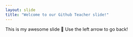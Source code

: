 ```yaml
---
layout: slide
title: "Welcome to our Github Teacher slide!"
---
```

This is my awesome slide :tada:
Use the left arrow to go back!

